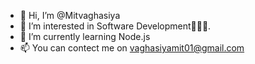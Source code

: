 - 👋 Hi, I’m @Mitvaghasiya
- 👀 I’m interested in Software Development👩🏻‍💻.
- 🌱 I’m currently learning Node.js
- 📫 You can contect me on vaghasiyamit01@gmail.com

<!---
Mitvaghasiya/Mitvaghasiya is a ✨ special ✨ repository because its `README.md` (this file) appears on your GitHub profile.
You can click the Preview link to take a look at your changes.
--->
